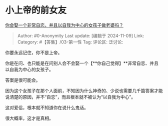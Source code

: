 # 小上帝的前女友
[你会娶一个非常自恋，并且以自我为中心的女孩子做老婆吗？](https://www.zhihu.com/question/431661610/answer/25733180634)

> Author: #0-Anonymity
> Last update: [编辑于 2024-11-09]
> Link:
> Category: #【答集】/03-第一性
> Tag:
> 评论区:
> 泛讨论:

你要永远记住，你不是上帝。

你是在问、也只能是在问别人会不会娶一个【**你自己觉得】**非常自恋、并且以自我为中心的女孩子。

答案是很可能会。

因为这个女孩子在那个人面前，不知因为什么神奇的、少说也需要几千篇答案才能说清楚的原因，并不“自恋”，而且根本就不被认为“以自我为中心”。

这对爱侣，根本就不知道你在说什么鬼话。

很大概率，这才是真相。

